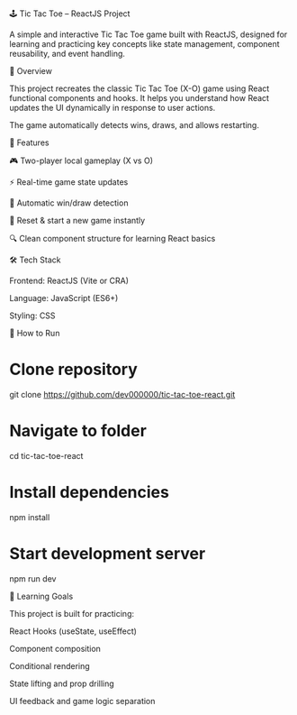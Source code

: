 🕹️ Tic Tac Toe – ReactJS Project

A simple and interactive Tic Tac Toe game built with ReactJS, designed for learning and practicing key concepts like state management, component reusability, and event handling.

🎯 Overview

This project recreates the classic Tic Tac Toe (X-O) game using React functional components and hooks. It helps you understand how React updates the UI dynamically in response to user actions.

The game automatically detects wins, draws, and allows restarting.

🧩 Features

🎮 Two-player local gameplay (X vs O)

⚡ Real-time game state updates

🧠 Automatic win/draw detection

🔁 Reset & start a new game instantly

🔍 Clean component structure for learning React basics

🛠️ Tech Stack

Frontend: ReactJS (Vite or CRA)

Language: JavaScript (ES6+)

Styling: CSS 

🚀 How to Run
# Clone repository
git clone https://github.com/dev000000/tic-tac-toe-react.git

# Navigate to folder
cd tic-tac-toe-react

# Install dependencies
npm install

# Start development server
npm run dev

📘 Learning Goals

This project is built for practicing:

React Hooks (useState, useEffect)

Component composition

Conditional rendering

State lifting and prop drilling

UI feedback and game logic separation
